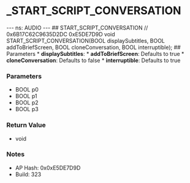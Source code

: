 # _START_SCRIPT_CONVERSATION

--- ns: AUDIO --- ## START_SCRIPT_CONVERSATION  // 0x6B17C62C9635D2DC 0xE5DE7D9D void START_SCRIPT_CONVERSATION(BOOL displaySubtitles, BOOL addToBriefScreen, BOOL cloneConversation, BOOL interruptible);   ## Parameters * **displaySubtitles**: * **addToBriefScreen**: Defaults to true * **cloneConversation**: Defaults to false * **interruptible**: Defaults to true

### Parameters
* BOOL p0
* BOOL p1
* BOOL p2
* BOOL p3

### Return Value
* void

### Notes
* AP Hash: 0x0xE5DE7D9D
* Build: 323

